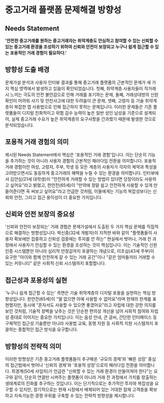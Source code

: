 # 중고거래 플랫폼 문제해결 방향성

## Needs Statement

**'안전한 중고거래를 원하는 중고거래자는 취약계층도 안심하고 참여할 수 있는 신뢰할 수 있는 중고거래 환경을 조성하기 위하여 신뢰와 안전이 보장되고 누구나 쉽게 접근할 수 있는 포용적인 거래 경험이 필요하다.'**

## 방향성 도출 배경

문제가설 분석과 사용자 인터뷰 결과를 통해 중고거래 플랫폼의 근본적인 문제가 세 가지 핵심 영역에서 발생하고 있음이 확인되었습니다. 첫째, 취약계층 사용자들이 직거래 시 느끼는 극도의 안전 불안감으로 인해 거래를 포기하는 문제, 둘째, 거래상대방의 신원 확인이 어려워 사기 및 안전사고에 대한 두려움이 큰 문제, 셋째, 고령자 등 기술 취약계층이 복잡한 앱 사용법으로 인해 접근하지 못하는 문제입니다. 이러한 문제들은 기존 플랫폼들이 디지털 친화적이고 위험 감수 능력이 높은 일반 성인 남성을 기준으로 설계되어, 실제 중고거래 수요가 높은 취약계층의 요구사항을 간과했기 때문에 발생한 것으로 분석되었습니다.

## 포용적 거래 경험의 의미

제시된 Needs Statement에서 핵심은 '포용적인 거래 경험'입니다. 이는 단순히 기능을 추가하는 것이 아니라 사용자 경험의 근본적인 패러다임 전환을 의미합니다. 포용적 거래 경험이란 여성, 고령자, 주부, 학생 등 모든 계층의 사용자가 각자의 제약과 특성을 고려받으면서도 동등하게 중고거래의 혜택을 누릴 수 있는 환경을 의미합니다. 인터뷰에서 김안심(21세 대학생)이 "안전하게 거래할 수 있는 방법이 있다면 당장이라도 사용하고 싶어요"라고 밝혔고, 한안전(65세)이 "만약에 정말 쉽고 안전하게 사용할 수 있게 만들어준다면 꼭 써보고 싶어요"라고 언급한 것처럼, 이들에게는 기능의 복잡성보다는 신뢰와 안전, 그리고 접근 용이성이 더 중요한 가치입니다.

## 신뢰와 안전 보장의 중요성

'신뢰와 안전이 보장되는' 거래 경험은 문제가설에서 도출된 두 가지 핵심 문제를 직접적으로 해결하는 방향성입니다. 박신중(32세 개발자)이 지적한 바와 같이 "플랫폼들이 사용자 확보에만 집중하고 신뢰성 검증에는 투자를 안 하는" 현실에서 벗어나, 거래 전 과정에서 사용자가 안심할 수 있는 환경을 조성하는 것이 핵심입니다. 이는 기술적인 신원 인증 시스템뿐만 아니라 심리적 안정감까지 포괄하는 개념으로, 이조심(43세 주부)이 요구한 "아이와 함께 안전하게 갈 수 있는 거래 공간"이나 "같은 엄마들끼리 거래할 수 있는 커뮤니티" 같은 사회적 신뢰 시스템까지 포함합니다.

## 접근성과 포용성의 실현

'누구나 쉽게 접근할 수 있는' 측면은 기술 취약계층의 디지털 포용을 실현하는 핵심 방향성입니다. 한안전(65세)이 "딸 없으면 아예 사용할 수 없어요"라며 현재의 한계를 표현했지만, 동시에 "혼자서도 사용할 수 있으면 좋겠어요"라고 자립에 대한 강한 의지를 보인 것처럼, 기술적 장벽을 낮추는 것은 단순한 편의성 개선을 넘어 사회적 참여와 자립성 증대로 이어지는 중요한 가치입니다. 이는 음성 안내, 큰 글씨, 간단한 인터페이스 등 구체적인 접근성 기술뿐만 아니라 사용법 교육, 동행 지원 등 사회적 지원 시스템까지 포괄하는 종합적인 접근 방식을 요구합니다.

## 방향성의 전략적 의미

이러한 방향성은 기존 중고거래 플랫폼들이 추구해온 '규모의 경제'와 '빠른 성장' 중심의 접근법에서 벗어나 '신뢰의 경제'와 '포용적 성장'으로의 패러다임 전환을 의미합니다. 최경계(50세 사업자)가 언급한 "신뢰할 수 있는 거래 환경이 만들어져야 한다"는 요구와 같이, 단순히 연결만 시켜주는 플랫폼이 아니라 거래 전 과정에서 가치를 창출하는 생태계로의 진화를 추구하는 것입니다. 이는 단기적으로는 추가적인 투자와 복잡성을 요구할 수 있지만, 장기적으로는 현재 시장에서 배제되어 있는 거대한 잠재 고객층을 확보하고 지속가능한 경쟁 우위를 구축할 수 있는 전략적 방향성을 제시합니다.